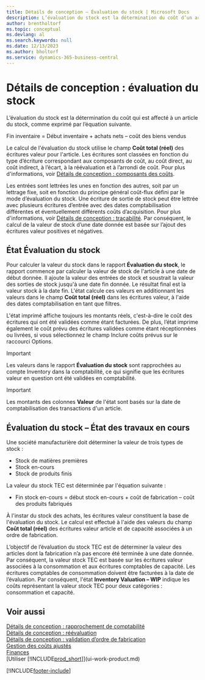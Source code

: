 ```yaml
---
title: Détails de conception – Évaluation du stock | Microsoft Docs
description: L’évaluation du stock est la détermination du coût d’un article de stock.
author: brentholtorf
ms.topic: conceptual
ms.devlang: al
ms.search.keywords: null
ms.date: 12/13/2023
ms.author: bholtorf
ms.service: dynamics-365-business-central
---
```

# <a name="design-details-inventory-valuation"></a>Détails de conception : évaluation du stock
L’évaluation du stock est la détermination du coût qui est affecté à un article du stock, comme exprimé par l’équation suivante.  

Fin inventaire = Début inventaire + achats nets – coût des biens vendus  

Le calcul de l'évaluation du stock utilise le champ **Coût total (réel)** des écritures valeur pour l'article. Les écritures sont classées en fonction du type d’écriture correspondant aux composants de coût, au coût direct, au coût indirect, à l’écart, à la réévaluation et à l’arrondi de coût. Pour plus d'informations, voir [Détails de conception : composants des coûts](design-details-cost-components.md).  

Les entrées sont lettrées les unes en fonction des autres, soit par un lettrage fixe, soit en fonction du principe général coût-flux défini par le mode d’évaluation du stock. Une écriture de sortie de stock peut être lettrée avec plusieurs écritures d’entrée avec des dates comptabilisation différentes et éventuellement différents coûts d’acquisition. Pour plus d'informations, voir [Détails de conception : traçabilité](design-details-item-application.md). Par conséquent, le calcul de la valeur de stock d’une date donnée est basée sur l’ajout des écritures valeur positives et négatives.  

## <a name="inventory-valuation-report"></a>État Évaluation du stock
Pour calculer la valeur du stock dans le rapport **Évaluation du stock**, le rapport commence par calculer la valeur de stock de l'article à une date de début donnée. Il ajoute la valeur des entrées de stock et soustrait la valeur des sorties de stock jusqu'à une date fin donnée. Le résultat final est la valeur stock à la date fin. L'état calcule ces valeurs en additionnant les valeurs dans le champ **Coût total (réel)** dans les écritures valeur, à l'aide des dates comptabilisation en tant que filtres.  

L'état imprimé affiche toujours les montants réels, c'est-à-dire le coût des écritures qui ont été validées comme étant facturées. De plus, l’état imprime également le coût prévu des écritures validées comme étant réceptionnées ou livrées, si vous sélectionnez le champ Inclure coûts prévus sur le raccourci Options.  

> [!IMPORTANT]  
>  Les valeurs dans le rapport **Évaluation du stock** sont rapprochées au compte Inventory dans la comptabilité, ce qui signifie que les écritures valeur en question ont été validées en comptabilité.  

> [!IMPORTANT]  
>  Les montants des colonnes **Valeur** de l'état sont basés sur la date de comptabilisation des transactions d'un article.  

## <a name="inventory-valuation---wip-report"></a>Évaluation du stock – État des travaux en cours
Une société manufacturière doit déterminer la valeur de trois types de stock :  

* Stock de matières premières  
* Stock en-cours  
* Stock de produits finis  

La valeur du stock TEC est déterminée par l'équation suivante :  

* Fin stock en-cours = début stock en-cours + coût de fabrication – coût des produits fabriqués  

À l'instar du stock des achats, les écritures valeur constituent la base de l'évaluation du stock. Le calcul est effectué à l'aide des valeurs du champ **Coût total (réel)** des écritures valeur article et de capacité associées à un ordre de fabrication.  

L’objectif de l’évaluation du stock TEC est de déterminer la valeur des articles dont la fabrication n’a pas encore été terminée à une date donnée. Par conséquent, la valeur stock TEC est basée sur les écritures valeur associées à la consommation et aux écritures comptables de capacité. Les écritures comptables de consommation doivent être facturées à la date de l’évaluation. Par conséquent, l'état **Inventory Valuation – WIP** indique les coûts représentant la valeur stock TEC pour deux catégories : consommation et capacité.  

## <a name="see-also"></a>Voir aussi
[Détails de conception : rapprochement de comptabilité](design-details-reconciliation-with-the-general-ledger.md)   
[Détails de conception : réévaluation](design-details-revaluation.md)   
[Détails de conception : validation d’ordre de fabrication](design-details-production-order-posting.md)  
[Gestion des coûts ajustés](finance-manage-inventory-costs.md)    
[Finances](finance.md)  
[Utiliser [!INCLUDE[prod_short](includes/prod_short.md)]](ui-work-product.md)  


[!INCLUDE[footer-include](includes/footer-banner.md)]
